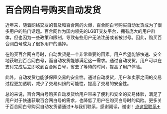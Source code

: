 # 百合网白号购买自动发货

近年来，随着网络交友的普及和百合网的火爆，百合网白号购买自动发货成为了很多用户的热门话题。百合网作为国内领先的LGBT交友平台，拥有庞大的用户群体，但也因为一些政策和限制，导致有些用户无法注册或者被封号。因此，购买百合网白号成为了很多用户的选择。

在购买百合网白号时，自动发货是一个非常重要的因素。用户希望能够快速、安全地获取到百合网白号，而自动发货能够满足这一需求。通过自动发货，用户可以在支付完成后立即收到百合网白号，省去了等待的时间，提高了用户体验。

此外，自动发货也能够保障交易的安全性。通过自动发货，用户和卖家之间的交易过程更加透明，减少了交易纠纷的可能性，提高了交易的安全性。

总的来说，百合网白号购买自动发货给用户带来了便利和安全的交易体验，满足了用户对于快速获取百合网白号的需求，也降低了用户在购买白号时的风险。更多关于百合网白号购买自动发货请通过✈与我们联系，感谢阅读，谢谢！[点这里联系✈](https://ww.k02.cc)